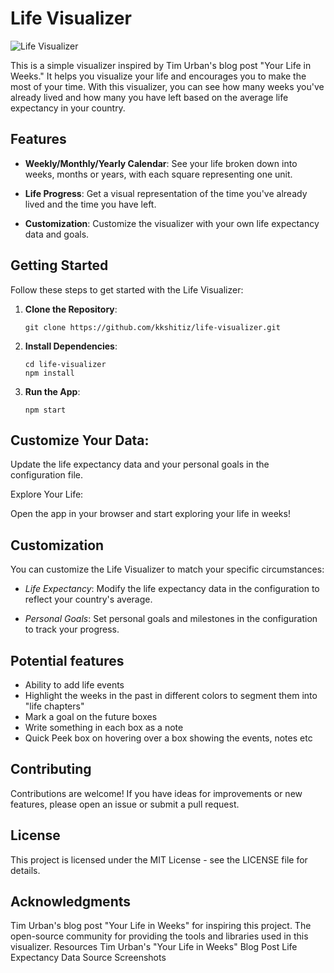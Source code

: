 # Life Visualizer

![Life Visualizer](link-to-your-image.png)

This is a simple visualizer inspired by Tim Urban's blog post "Your Life in Weeks." It helps you visualize your life and encourages you to make the most of your time. With this visualizer, you can see how many weeks you've already lived and how many you have left based on the average life expectancy in your country.

## Features

- **Weekly/Monthly/Yearly Calendar**: See your life broken down into weeks, months or years, with each square representing one unit.

- **Life Progress**: Get a visual representation of the time you've already lived and the time you have left.

- **Customization**: Customize the visualizer with your own life expectancy data and goals.

## Getting Started

Follow these steps to get started with the Life Visualizer:

1. **Clone the Repository**:

   ```
   git clone https://github.com/kkshitiz/life-visualizer.git
   ```

2. **Install Dependencies**:

   ```
   cd life-visualizer
   npm install
   ```

3. **Run the App**:

   ```
   npm start
   ```

## Customize Your Data:

Update the life expectancy data and your personal goals in the configuration file.

Explore Your Life:

Open the app in your browser and start exploring your life in weeks!

## Customization

You can customize the Life Visualizer to match your specific circumstances:

- _Life Expectancy_: Modify the life expectancy data in the configuration to reflect your country's average.

- _Personal Goals_: Set personal goals and milestones in the configuration to track your progress.

## Potential features

- Ability to add life events
- Highlight the weeks in the past in different colors to segment them into "life chapters"
- Mark a goal on the future boxes
- Write something in each box as a note
- Quick Peek box on hovering over a box showing the events, notes etc
## Contributing

Contributions are welcome! If you have ideas for improvements or new features, please open an issue or submit a pull request.

## License

This project is licensed under the MIT License - see the LICENSE file for details.

## Acknowledgments

Tim Urban's blog post "Your Life in Weeks" for inspiring this project.
The open-source community for providing the tools and libraries used in this visualizer.
Resources
Tim Urban's "Your Life in Weeks" Blog Post
Life Expectancy Data Source
Screenshots
